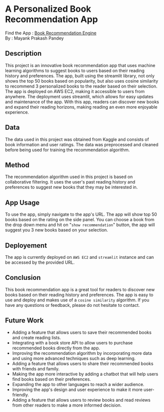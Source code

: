 # A Personalized Book Recommendation App

Find the App : <a href="https://immayankprakash-book-recommender-app-app-33rl58.streamlit.app/">Book Recommendation Engine</a> <br>
By : Mayank Prakash Pandey

## Description 
This project is an innovative book recommendation app that uses machine learning algorithms to suggest books to users based on their reading history and 
preferences. The app, built using the streamlit library, not only shows the top 50 books based on popularity, but also uses cosine similarity to recommend 
3 personalized books to the reader based on their selection. The app is deployed on AWS EC2, making it accessible to users from anywhere. The deployment
uses streamlit, which allows for easy updates and maintenance of the app. With this app, readers can discover new books and expand their reading horizons,
making reading an even more enjoyable experience.

## Data
The data used in this project was obtained from Kaggle and consists of book information and user ratings. The data was preprocessed and cleaned before
being used for training the recommendation algorithm.

## Method
The recommendation algorithm used in this project is based on collaborative filtering. It uses the user's past reading history and preferences to suggest
new books that they may be interested in.

## App Usage
To use the app, simply navigate to the app's URL. The app will show top 50 books based on the rating on the side panel. You can choose a book from the drop down 
menu and hit on "`show recommendation`" button, the app will suggest you 3 new books based on your selection.

## Deployement
The app is currently deployed on `AWS EC2` and `streamlit` instance and can be accessed by the provided URL.

## Conclusion
This book recommendation app is a great tool for readers to discover new books based on their reading history and preferences. The app is easy to use and deploy and
makes use of a `cosine similarity` algorithm. If you have any questions or feedback, please do not hesitate to contact.

## Future Work
<ul>
  <li>Adding a feature that allows users to save their recommended books and create reading lists.</li>
  <li>Integrating with a book store API to allow users to purchase recommended books directly from the app.</li>
  <li>Improving the recommendation algorithm by incorporating more data and using more advanced techniques such as deep learning.</li>
  <li>Adding a feature that allows users to share their recommended books with friends and family.</li>
  <li>Making the app more interactive by adding a chatbot that will help users find books based on their preferences.</li>
  <li>Expanding the app to other languages to reach a wider audience.</li>
  <li>Improving the app's design and user experience to make it more user-friendly.</li>
  <li>Adding a feature that allows users to review books and read reviews from other readers to make a more informed decision.</li>
</ul>
